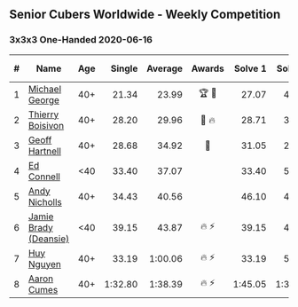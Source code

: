 ## Senior Cubers Worldwide - Weekly Competition
### 3x3x3 One-Handed 2020-06-16

| # | Name | Age | Single | Average | Awards | Solve 1 | Solve 2 | Solve 3 | Solve 4 | Solve 5 | Video |
| :--: | -- | :--: | --: | --: | :--: | --: | --: | --: | --: | --: | :-- |
| 1 | [Michael George](../../persons/michael_george/333oh.md) | 40+ | 21.34 | 23.99 | 🏆 🥇 | 27.07 | 48.76 | 21.76 | 23.13 | 21.34 | [Link](https://www.facebook.com/events/604103587178706/permalink/604285177160547/) |
| 2 | [Thierry Boisivon](../../persons/thierry_boisivon/333oh.md) | 40+ | 28.20 | 29.96 | 🥈 🔥 | 28.71 | 30.00 | 28.20 | 31.18 | 35.17 | [Link](https://www.facebook.com/events/604103587178706/permalink/608762373379494/) |
| 3 | [Geoff Hartnell](../../persons/geoff_hartnell/333oh.md) | 40+ | 28.68 | 34.92 | 🥉 | 31.05 | 28.68 | 35.58 | 38.14 | 40.42 | [Link](https://www.facebook.com/events/604103587178706/permalink/605602253695506/) |
| 4 | [Ed Connell](../../persons/ed_connell/333oh.md) | <40 | 33.40 | 37.07 |  | 33.40 | 58.01 | 37.75 | 38.54 | 34.91 | [Link](https://www.facebook.com/events/604103587178706/permalink/607132633542468/) |
| 5 | [Andy Nicholls](../../persons/andy_nicholls/333oh.md) | 40+ | 34.43 | 40.56 |  | 46.10 | 44.67 | 41.30 | 34.43 | 35.70 | [Link](https://www.facebook.com/events/604103587178706/permalink/606533846935680/) |
| 6 | [Jamie Brady (Deansie)](../../persons/jamie_brady/333oh.md) | <40 | 39.15 | 43.87 | 🔥 ⚡ | 39.15 | 43.31 | 44.74 | 43.56 | 48.38 | [Link](https://www.facebook.com/events/604103587178706/permalink/607106740211724/) |
| 7 | [Huy Nguyen](../../persons/huy_nguyen/333oh.md) | 40+ | 33.19 | 1:00.06 | 🔥 ⚡ | 33.19 | 56.89 | 1:06.34 | 1:06.43 | 56.97 | [Link](https://www.facebook.com/events/604103587178706/permalink/608307886758276/) |
| 8 | [Aaron Cumes](../../persons/aaron_cumes/333oh.md) | 40+ | 1:32.80 | 1:38.39 | 🔥 ⚡ | 1:45.05 | 1:32.80 | 1:37.33 | DNS | DNS | [Link](https://www.facebook.com/events/604103587178706/permalink/604175607171504/) |

<!-- Global site tag (gtag.js) - Google Analytics -->
<script async src="https://www.googletagmanager.com/gtag/js?id=UA-86348435-3"></script>
<script>window.dataLayer = window.dataLayer || []; function gtag() {dataLayer.push(arguments);} gtag('js', new Date()); gtag('config', 'UA-86348435-3');</script>
